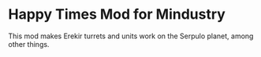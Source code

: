 # Happy Times Mod for Mindustry
This mod makes Erekir turrets and units work on the Serpulo planet, among other things.
